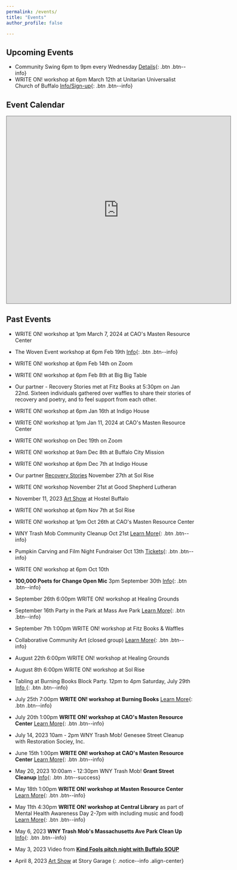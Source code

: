 ```yaml
---
permalink: /events/
title: "Events"
author_profile: false

---
```


## Upcoming Events

- Community Swing 6pm to 9pm every Wednesday [Details](
    https://www.facebook.com/communityswing){: .btn .btn--info}<br>
- WRITE ON! workshop at 6pm March 12th at Unitarian Universalist Church of Buffalo [Info/Sign-up](
    https://kindfools.org/writeon/){: .btn .btn--info}<br>

## Event Calendar

<div class="responsiveGCal">

<iframe src="https://calendar.google.com/calendar/embed?height=300&wkst=1&bgcolor=%23ffffff&ctz=America%2FNew_York&showCalendars=0&showPrint=0&showTabs=0&showTz=0&src=Y185MDdjYjM5NjU1NDEyM2UxOTY4M2I4M2U2MWE2ZTM3ZGVmZTY0YTMyYjY1ZGM5YWRjNDhiMGY4MzI1Yjg0ZmM2QGdyb3VwLmNhbGVuZGFyLmdvb2dsZS5jb20&color=%23AD1457" style="border:solid 1px #777" width="600" height="500" frameborder="0" scrolling="no"></iframe>

</div>

## Past Events

- WRITE ON! workshop at 1pm March 7, 2024 at CAO's Masten Resource Center

- The Woven Event workshop at 6pm Feb 19th 
   [Info](
    https://kindfools.org/thewovenevent/){: .btn .btn--info}<br>

- WRITE ON! workshop at 6pm Feb 14th on Zoom

- WRITE ON! workshop at 6pm Feb 8th at Big Big Table

- Our partner - Recovery Stories met at Fitz Books at 5:30pm on Jan 22nd. Sixteen
  individuals gathered over waffles to share their stories of recovery and poetry,
  and to feel support from each other.

- WRITE ON! workshop at 6pm Jan 16th at Indigo House

- WRITE ON! workshop at 1pm Jan 11, 2024 at CAO's Masten Resource Center

- WRITE ON! workshop on Dec 19th on Zoom

- WRITE ON! workshop at 9am Dec 8th at Buffalo City Mission

- WRITE ON! workshop at 6pm Dec 7th at Indigo House

- Our partner [Recovery Stories](https://kindfools.org/recoverystories/) November 27th at Sol Rise

- WRITE ON! workshop November 21st at Good Shepherd Lutheran

- November 11, 2023 [Art Show](/events/artshow20231111/) at Hostel Buffalo

- WRITE ON! workshop at 6pm Nov 7th at Sol Rise

- WRITE ON! workshop at 1pm Oct 26th at CAO's Masten Resource Center

- WNY Trash Mob Community Cleanup Oct 21st [Learn More](
    _events/cleanup20231021/){: .btn .btn--info}<br>

- Pumpkin Carving and Film Night Fundraiser Oct 13th [Tickets](
    https://www.chateaubuffalo.com/product/alfred-hitchcock-s-strangers-on-a-train/119
    ){: .btn .btn--info}<br>

- WRITE ON! workshop at 6pm Oct 10th

- **100,000 Poets for Change Open Mic** 3pm September 30th [Info](
    https://kindfools.org/events/hundredthousandpoets2023/
    ){: .btn .btn--info}<br>

- September 26th 6:00pm WRITE ON! workshop at Healing Grounds<br>

- September 16th Party in the Park at Mass Ave Park [Learn More](
    events/partyinthepark20230916/){: .btn .btn--info}<br>

- September 7th 1:00pm WRITE ON! workshop at Fitz Books & Waffles<br>

- Collaborative Community Art (closed group) [Learn More](/events/communityartsummer2023/){: .btn .btn--info}<br>

- August 22th 6:00pm WRITE ON! workshop at Healing Grounds<br>

- August 8th 6:00pm WRITE ON! workshop at Sol Rise<br>

- Tabling at Burning Books Block Party. 12pm to 4pm Saturday, July 29th [Info
](https://www.facebook.com/events/283062600944172){: .btn .btn--info}<br>

- July 25th 7:00pm **WRITE ON! workshop at Burning Books** [Learn More](https://kindfools.org/writeon/){: .btn .btn--info}<br>

- July 20th 1:00pm **WRITE ON! workshop at CAO's Masten Resource Center** [Learn More](https://kindfools.org/writeon/){: .btn .btn--info}<br>

- July 14, 2023 10am - 2pm WNY Trash Mob! Genesee Street Cleanup with Restoration Sociey, Inc.

- June 15th 1:00pm **WRITE ON! workshop at CAO's Masten Resource Center** [Learn More](https://kindfools.org/writeon/){: .btn .btn--info}<br>

- May 20, 2023 10:00am - 12:30pm WNY Trash Mob! **Grant Street Cleanup** [Info](/events/cleanup20230520/){: .btn .btn--success}<br>

- May 18th 1:00pm **WRITE ON! workshop at Masten Resource Center** [Learn More](https://kindfools.org/writeon/){: .btn .btn--info}<br>

- May 11th 4:30pm **WRITE ON! workshop at Central Library** as part of Mental Health Awareness Day 2-7pm with including music and food) [Learn More](https://kindfools.org/writeon/){: .btn .btn--info}<br>

- May 6, 2023 **WNY Trash Mob's Massachusetts Ave Park Clean Up** [Info](/events/cleanup20230506/){: .btn .btn--info}<br>

- May 3, 2023 Video from **[Kind Fools pitch night with Buffalo SOUP](https://kindfools.org/videos/buffalo-soup/)**<br>

- April 8, 2023 [Art Show](/events/artshow20230408/) at Story Garage
{: .notice--info .align-center}
